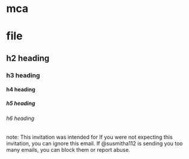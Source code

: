 # mca
# file
## h2 heading
### h3 heading
#### h4 heading
##### h5 heading
###### h6 heading
note: This invitation was intended for If you were not expecting this invitation, you can ignore this email. If @susmitha112 is sending you too many emails, you can block them or report abuse.
